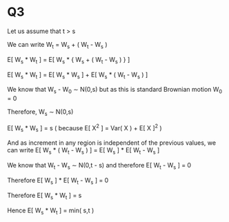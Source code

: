 # Q3
Let us assume that t > s

We can write W<sub>t</sub> = W<sub>s</sub> + ( W<sub>t</sub> - W<sub>s</sub> )

E[ W<sub>s</sub> * W<sub>t</sub> ] = E[ W<sub>s</sub> * { W<sub>s</sub> + ( W<sub>t</sub> - W<sub>s</sub> ) } ]

E[ W<sub>s</sub> * W<sub>t</sub> ] = E[ W<sub>s</sub> * W<sub>s</sub> ] + E[ W<sub>s</sub> * ( W<sub>t</sub> - W<sub>s</sub> ) ]

We know that W<sub>s</sub> - W<sub>0</sub> ∼ N(0,s) but as this is standard Brownian motion W<sub>0</sub> = 0

Therefore, W<sub>s</sub> ∼ N(0,s)

E[ W<sub>s</sub> * W<sub>s</sub> ] = s ( because E[ X<sup>2</sup> ] = Var( X ) + E[ X ]<sup>2</sup> )

And as increment in any region is independent of the previous values, we can write E[ W<sub>s</sub> * ( W<sub>t</sub> - W<sub>s</sub> ) ] = E[ W<sub>s</sub> ] * E[ W<sub>t</sub> - W<sub>s</sub> ]

We know that W<sub>t</sub> - W<sub>s</sub> ∼ N(0,t - s) and therefore E[ W<sub>t</sub> - W<sub>s</sub> ] = 0

Therefore E[ W<sub>s</sub> ] * E[ W<sub>t</sub> - W<sub>s</sub> ] = 0

Therefore E[ W<sub>s</sub> * W<sub>t</sub> ] = s

Hence E[ W<sub>s</sub> * W<sub>t</sub> ] = min( s,t )
